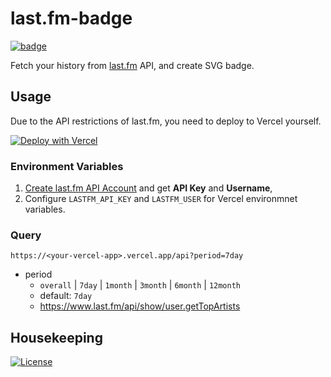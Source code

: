 # last.fm-badge

[![badge](https://last-fm-badge.vercel.app/api)](https://www.last.fm/user/SnO2WMaN)

Fetch your history from [last.fm](https://www.last.fm/) API, and create SVG badge.

## Usage

Due to the API restrictions of last.fm, you need to deploy to Vercel yourself.

[![Deploy with Vercel](https://vercel.com/button)](https://vercel.com/new/git/external?repository-url=https%3A%2F%2Fgithub.com%2FSnO2WMaN-HQ%2Flast.fm-badge)

### Environment Variables

1.  [Create last.fm API Account](https://www.last.fm/api/account/create) and get **API Key** and **Username**,
2.  Configure `LASTFM_API_KEY` and `LASTFM_USER` for Vercel environmnet variables.

### Query

```
https://<your-vercel-app>.vercel.app/api?period=7day
```

- period
  - `overall` | `7day` | `1month` | `3month` | `6month` | `12month`
  - default: `7day`
  - https://www.last.fm/api/show/user.getTopArtists

## Housekeeping

[![License](https://img.shields.io/github/license/SnO2WMaN-HQ/last.fm-badge?style=for-the-badge)](https://github.com/SnO2WMaN-HQ/last.fm-badge/blob/master/LICENSE)
